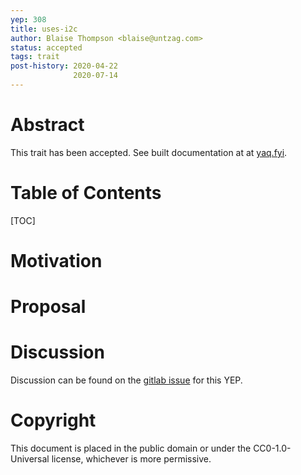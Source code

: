 ```yaml
---
yep: 308
title: uses-i2c
author: Blaise Thompson <blaise@untzag.com>
status: accepted
tags: trait
post-history: 2020-04-22
              2020-07-14
---
```


# Abstract

This trait has been accepted.
See built documentation at at [yaq.fyi](https://yaq.fyi/traits/uses-i2c).

# Table of Contents

[TOC]

# Motivation

# Proposal

# Discussion

Discussion can be found on the [gitlab issue](https://gitlab.com/yaq/yeps/-/issues/17) for this YEP.

# Copyright

This document is placed in the public domain or under the CC0-1.0-Universal license, whichever is more permissive.
